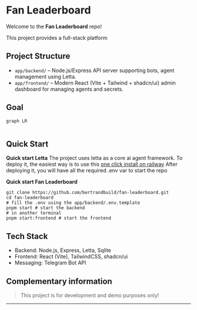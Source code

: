 # Fan Leaderboard

Welcome to the **Fan Leaderboard** repo!

This project provides a full-stack platform

## Project Structure

- `app/backend/` – Node.js/Express API server supporting bots, agent management using Letta.
- `app/frontend/` – Modern React (Vite + Tailwind + shadcn/ui) admin dashboard for managing agents and secrets.


## Goal
> 

```mermaid
graph LR
    
```

## Quick Start

**Quick start Letta**
The project uses letta as a core ai agent framework.
To deploy it, the easiest way is to use this [one click install on railway](https://railway.com/deploy/jgUR1t)
After deploying it, you will have all the required .env var to start the repo

**Quick start Fan Leaderboard**
```
git clone https://github.com/bertrandbuild/fan-leaderboard.git
cd fan-leaderboard
# fill the .env using the app/backend/.env.template
pnpm start # start the backend
# in another terminal
pnpm start:frontend # start the frontend
```

## Tech Stack

- Backend: Node.js, Express, Letta, Sqlite
- Frontend: React (Vite), TailwindCSS, shadcn/ui
- Messaging: Telegram Bot API

## Complementary information

> This project is for development and demo purposes only!

---

